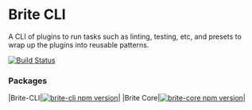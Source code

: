 # Brite CLI
A CLI of plugins to run tasks such as linting, testing, etc, and presets to wrap up the plugins into reusable patterns.

[![Build Status](https://travis-ci.org/eventbrite/brite-cli.svg?branch=master)](https://travis-ci.org/eventbrite/brite-cli)

### Packages
|Brite-CLI|[![brite-cli npm version](https://img.shields.io/npm/v/@eventbrite/brite-cli.svg)](http://npm.im/@eventbrite/brite-cli)|
|Brite Core|[![brite-core npm version](https://img.shields.io/npm/v/@eventbrite/brite-core.svg)](http://npm.im/@eventbrite/brite-core)|